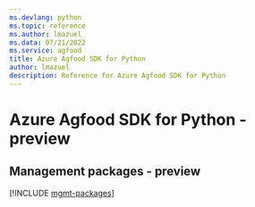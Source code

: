 ```yaml
---
ms.devlang: python
ms.topic: reference
ms.author: lmazuel
ms.data: 07/21/2022
ms.service: agfood
title: Azure Agfood SDK for Python
author: lmazuel
description: Reference for Azure Agfood SDK for Python
---
```

# Azure Agfood SDK for Python - preview

## Management packages - preview
[!INCLUDE [mgmt-packages](agfood-mgmt-index.md)]